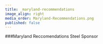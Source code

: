 ```yaml
---
title: _maryland-recommendations
image_align: right
media_order: Maryland-Recommendations.png
published: false
---
```


###Maryland Reccomendations
Steel Sponsor